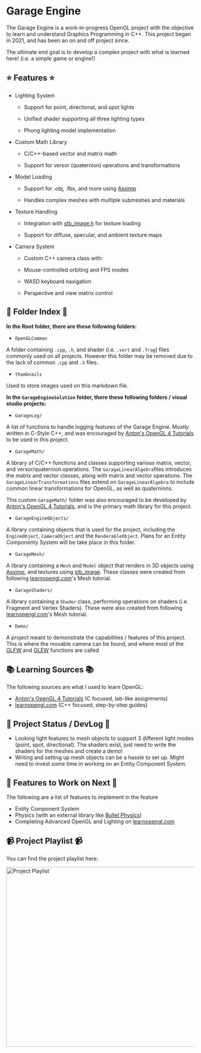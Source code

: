 # Garage Engine

The Garage Engine is a work-in-progress OpenGL project with the objective to learn and understand Graphics Programming in C++. This project began in 2021, and has been an on and off project since.

The ultimate end goal is to develop a complex project with what is learned here! (i.e. a simple game or engine!)

## :star: Features :star:

- Lighting System

    - Support for point, directional, and spot lights

    - Unified shader supporting all three lighting types

    - Phong lighting model implementation

- Custom Math Library

    - C/C++-based vector and matrix math

    - Support for versor (quaternion) operations and transformations

- Model Loading

    - Support for .obj, .fbx, and more using [Assimp](https://github.com/assimp/assimp)

    - Handles complex meshes with multiple submeshes and materials

- Texture Handling

    - Integration with [stb_image.h](https://github.com/nothings/stb) for texture loading

    - Support for diffuse, specular, and ambient texture maps

- Camera System

    - Custom C++ camera class with:

    - Mouse-controlled orbiting and FPS modes

    - WASD keyboard navigation

    - Perspective and view matrix control

## :open_file_folder: Folder Index :open_file_folder:

**In the Root folder, there are these following folders:**

- `OpenGLCommon`

A folder containing `.cpp`, `.h`, and shader (i.e. `.vert` and `.frag`) files commonly used on all projects. However this folder may be removed due to the lack of common `.cpp` and `.h` files.

- `thumbnails`

Used to store images used on this markdown file.

**In the `GarageEngineSolution` folder, there these following folders / visual studio projects:**

- `GarageLog/`

A list of functions to handle logging features of the Garage Engine. Mostly written in C-Style C++, and was encouraged by [Anton's OpenGL 4 Tutorials](https://www.amazon.ca/Antons-OpenGL-Tutorials-Anton-Gerdelan-ebook/dp/B00LAMQYF2) to be used in this project.

- `GarageMath/`

A library of C/C++ functions and classes supporting various matrix, vector, and versor/quaternion.operations. The `GarageLinearAlgebra`files introduces the matrix and vector classes, along with matrix and vector operations. The `GarageLinearTransformations` files extend on `GarageLinearAlgebra` to include common linear transformations for OpenGL, as well as quaternions.

This custom `GarageMath/` folder was also encouraged to be developed by [Anton's OpenGL 4 Tutorials](https://www.amazon.ca/Antons-OpenGL-Tutorials-Anton-Gerdelan-ebook/dp/B00LAMQYF2), and is the primary math library for this project.

- `GarageEngineObjects/`

A library containing objects that is used for the project, including the `EngineObject`, `CameraObject` and the `RenderableObject`. Plans for an Entity Componenty System will be take place in this folder.

- `GarageMesh/`

A library containing a `Mesh` and `Model` object that renders in 3D objects using [Assimp](https://github.com/assimp/assimp), and textures using [stb_image](https://github.com/nothings/stb). These classes were created from following [learnopengl.com](https://learnopengl.com)'s Mesh tutorial.

- `GarageShaders/`

A library containing a `Shader` class, performing operations on shaders (i.e. Fragment and Vertex Shaders). These were also created from following [learnopengl.com](https://learnopengl.com)'s Mesh tutorial.

- `Demo/`

A project meant to demonstrate the capabilities / features of this project. This is where the movable camera can be found, and where most of the [GLFW](https://www.glfw.org/) and [GLEW](https://glew.sourceforge.net/) functions are called. 

## :books: Learning Sources :books:

The following sources are what I used to learn OpenGL:

- [Anton's OpenGL 4 Tutorials](https://www.amazon.ca/Antons-OpenGL-Tutorials-Anton-Gerdelan-ebook/dp/B00LAMQYF2) (C focused, lab-like assignments)
- [learnopengl.com](https://learnopengl.com) (C++ focused, step-by-step guides)

## :pencil: Project Status / DevLog :pencil:

- Looking light features to mesh objects to support 3 different light modes (point, spot, directional). The shaders exist, just need to write the shaders for the meshes and create a demo!
- Writing and setting up mesh objects can be a hassle to set up. Might need to invest some time in working on an Entity Component System.

## :rocket: Features to Work on Next :rocket:

The following are a list of features to implement in the feature

- Entity Component System
- Physics (with an external library like [Bullet Physics](https://github.com/bulletphysics/bullet3))
- Completing Advanced OpenGL and Lighting on [learnopengl.com](https://learnopengl.com/Advanced-OpenGL/Depth-testing)

## :video_camera: Project Playlist :video_camera:

You can find the project playlist here:

[<img alt="Project Playlist" width="640px" height="480px" src="https://github.com/megarage9000/openGLProjects/blob/main/thumbnails/thumbnail_1.png" />](https://www.youtube.com/playlist?list=PLoYQN9sSaKPZtNqR3CzW2sLVft5kNCWhi)

   
